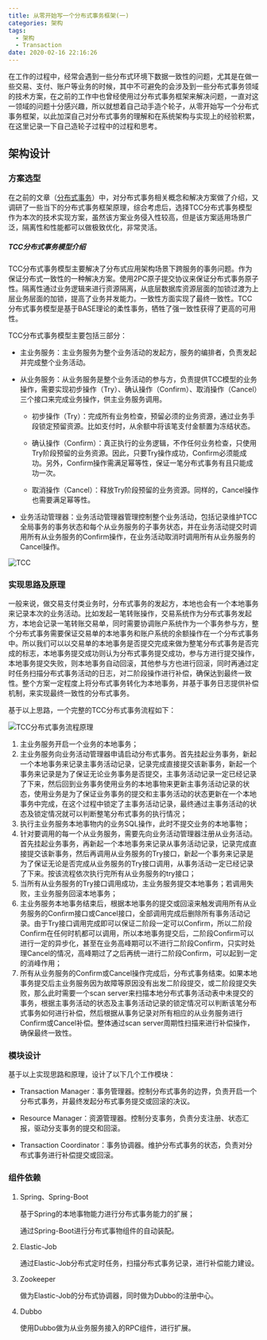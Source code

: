 ```yaml
---
title: 从零开始写一个分布式事务框架(一)
categories: 架构
tags:
  - 架构
  - Transaction
date: 2020-02-16 22:16:26
---
```



在工作的过程中，经常会遇到一些分布式环境下数据一致性的问题，尤其是在做一些交易、支付、账户等业务的时候，其中不可避免的会涉及到一些分布式事务领域的技术方案，在之前的工作中也曾经使用过分布式事务框架来解决问题，一直对这一领域的问题十分感兴趣，所以就想着自己动手造个轮子，从零开始写一个分布式事务框架，以此加深自己对分布式事务的理解和在系统架构与实现上的经验积累，在这里记录一下自己造轮子过程中的过程和思考。



## 架构设计

### 方案选型

在之前的文章（[分布式事务](http://blogxin.cn/2018/04/23/Distributed-Transaction)）中，对分布式事务相关概念和解决方案做了介绍，又调研了一些当下的分布式事务框架原理，综合考虑后，选择TCC分布式事务模型作为本次的技术实现方案，虽然该方案业务侵入性较高，但是该方案适用场景广泛，隔离性和性能都可以做极致优化，非常灵活。



##### TCC分布式事务模型介绍

TCC分布式事务模型主要解决了分布式应用架构场景下跨服务的事务问题。作为保证分布式一致性的一种解决方案。使用2PC原子提交协议来保证分布式事务原子性。隔离性通过业务逻辑来进行资源隔离，从底层数据库资源层面的加锁过渡为上层业务层面的加锁，提高了业务并发能力。一致性方面实现了最终一致性。TCC分布式事务模型是基于BASE理论的柔性事务，牺牲了强一致性获得了更高的可用性。

TCC分布式事务模型主要包括三部分：

* 主业务服务：主业务服务为整个业务活动的发起方，服务的编排者，负责发起并完成整个业务活动。

* 从业务服务：从业务服务是整个业务活动的参与方，负责提供TCC模型的业务操作，需要实现初步操作（Try）、确认操作（Confirm）、取消操作（Cancel）三个接口来完成业务操作，供主业务服务调用。

  * 初步操作（Try）：完成所有业务检查，预留必须的业务资源，通过业务手段锁定预留资源。比如支付时，从余额中将该笔支付金额置为冻结状态。

  * 确认操作（Confirm）：真正执行的业务逻辑，不作任何业务检查，只使用Try阶段预留的业务资源。因此，只要Try操作成功，Confirm必须能成功。另外，Confirm操作需满足幂等性，保证一笔分布式事务有且只能成功一次。

  * 取消操作（Cancel）：释放Try阶段预留的业务资源。同样的，Cancel操作也需要满足幂等性。

* 业务活动管理器：业务活动管理器管理控制整个业务活动，包括记录维护TCC全局事务的事务状态和每个从业务服务的子事务状态，并在业务活动提交时调用所有从业务服务的Confirm操作，在业务活动取消时调用所有从业务服务的Cancel操作。

![TCC](Distributed-Transaction-1/TCC.png)



### 实现思路及原理

一般来说，做交易支付类业务时，分布式事务的发起方，本地也会有一个本地事务来记录本次的业务活动。比如发起一笔转账操作，交易系统作为分布式事务发起方，本地会记录一笔转账交易单，同时需要协调账户系统作为一个事务参与方，整个分布式事务需要保证交易单的本地事务和账户系统的余额操作在一个分布式事务中。所以我们可以以交易单的本地事务是否提交完成来做为整笔分布式事务是否完成的标志，本地事务提交成功则认为分布式事务提交成功，参与方进行提交操作，本地事务提交失败，则本地事务自动回滚，其他参与方也进行回滚，同时再通过定时任务扫描分布式事务活动的日志，对二阶段操作进行补偿，确保达到最终一致性。整个方案一定程度上将分布式事务转化为本地事务，并基于事务日志提供补偿机制，来实现最终一致性的分布式事务。

基于以上思路，一个完整的TCC分布式事务流程如下：

![TCC分布式事务流程原理](Distributed-Transaction-1/Distributed-Transaction.jpg)

1.	主业务服务开启一个业务的本地事务；
2.	主业务服务向业务活动管理器申请启动分布式事务。首先挂起业务事务，新起一个本地事务来记录主事务活动记录，记录完成直接提交该新事务，新起一个事务来记录是为了保证无论业务事务是否提交，主事务活动记录一定已经记录了下来，然后回到业务事务使用业务的本地事物来更新主事务活动记录的状态，使用业务是为了保证业务事务的提交和主事务活动的状态更新在一个本地事务中完成，在这个过程中锁定了主事务活动记录，最终通过主事务活动的状态及锁定情况就可以判断整笔分布式事务的执行情况；
3.	执行主业务服务本地事物内的业务SQL操作，此时不提交业务的本地事物；
4.	针对要调用的每一个从业务服务，需要先向业务活动管理器注册从业务活动。首先挂起业务事务，再新起一个本地事务来记录从事务活动记录，记录完成直接提交该新事务，然后再调用从业务服务的Try接口，新起一个事务来记录是为了保证无论是否完成从业务服务的Try接口调用，从事务活动一定已经记录了下来。按该流程依次执行完所有从业务服务的try接口；
5.	当所有从业务服务的Try接口调用成功，主业务服务提交本地事务；若调用失败，主业务服务回滚本地事务；
6.	主业务服务本地事务结束后，根据本地事务的提交或回滚来触发调用所有从业务服务的Confirm接口或Cancel接口，全部调用完成后删除所有事务活动记录。由于Try接口调用完成即可以保证二阶段一定可以Confirm，所以二阶段Confirm在任何时机都可以调用，所以本地事务提交后，二阶段Confirm可以进行一定的异步化，甚至在业务高峰期可以不进行二阶段Confirm，只实时处理Cancel的情况，高峰期过了之后再统一进行二阶段Confirm，可以起到一定的消峰作用；
7.	所有从业务服务的Confirm或Cancel操作完成后，分布式事务结束。如果本地事务提交后主业务服务因为故障等原因没有出发二阶段提交，或二阶段提交失败，那么此时需要一个scan server来扫描本地分布式事务活动表中未提交的事务，根据主事务活动的状态及主事务活动记录的锁定情况可以判断该笔分布式事务如何进行补偿，然后根据从事务记录对所有相应的从业务服务进行Confirm或Cancel补偿。整体通过scan server周期性扫描来进行补偿操作，确保最终一致性。



### 模块设计

基于以上实现思路和原理，设计了以下几个工作模块：

* Transaction Manager：事务管理器。控制分布式事务的边界，负责开启一个分布式事务，并最终发起分布式事务提交或回滚的决议。

* Resource Manager：资源管理器。控制分支事务，负责分支注册、状态汇报，驱动分支事务的提交和回滚。

* Transaction Coordinator：事务协调器。维护分布式事务的状态，负责对分布式事务进行补偿提交或回滚。



### 组件依赖

1. Spring、Spring-Boot

   基于Spring的本地事物能力进行分布式事务能力的扩展；

   通过Spring-Boot进行分布式事物组件的自动装配。

2. Elastic-Job

   通过Elastic-Job分布式定时任务，扫描分布式事务记录，进行补偿能力建设。

3. Zookeeper

   做为Elastic-Job的分布式协调器，同时做为Dubbo的注册中心。

4. Dubbo

   使用Dubbo做为从业务服务接入的RPC组件，进行扩展。